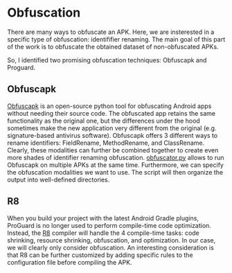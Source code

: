 # Obfuscation
There are many ways to obfuscate an APK. Here, we are insterested in a specific type of obfuscation: identififier renaming.
The main goal of this part of the work is to obfuscate the obtained dataset of non-obfuscated APKs.

So, I identified two promising obfuscation techniques: Obfuscapk and Proguard.

## Obfuscapk
[Obfuscapk](https://github.com/Mobile-IoT-Security-Lab/Obfuscapk) is an open-source python tool for obfuscating Android apps without needing their source code. The obfuscated app retains the same functionality as the original one, but the differences under the hood sometimes make the new application very different from the original (e.g. signature-based antivirus software).
Obfuscapk offers 3 different ways to rename identifiers: FieldRename, MethodRename, and ClassRename. Clearly, these modalities can further be combined together to create even more shades of identifier renaming obfuscation.
[obfuscator.py](./obfuscapk/obfuscator.py) allows to run Obfuscapk on multiple APKs at the same time. Furthermore, we can specify the obfuscation modalities we want to use. The script will then organize the output into well-defined directories.

## R8
When you build your project with the latest Android Gradle plugins, ProGuard is no longer used to perform compile-time code optimization. Instead, the [R8](https://developer.android.com/build/shrink-code) compiler will handle the 4 compile-time tasks: code shrinking, resource shrinking, obfuscation, and optimization.
In our case, we will clearly only consider obfuscation. An interesting consideration is that R8 can be further customized by adding specific rules to the configuration file before compiling the APK.